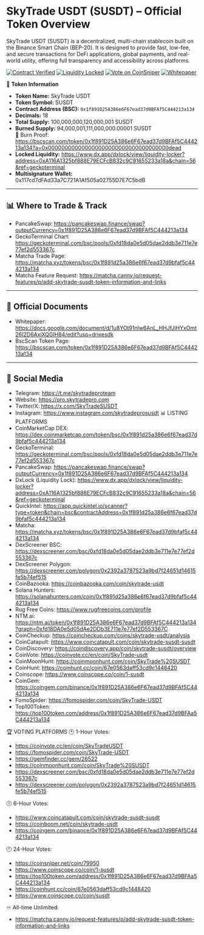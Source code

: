 # SkyTrade USDT (SUSDT) – Official Token Overview

SkyTrade USDT (SUSDT) is a decentralized, multi-chain stablecoin built on the Binance Smart Chain (BEP-20). It is designed to provide fast, low-fee, and secure transactions for DeFi applications, global payments, and real-world utility, offering full transparency and accessibility across platforms.

[![Contract Verified](https://img.shields.io/badge/Contract-Verified-brightgreen)](https://bscscan.com/token/0x1f891D25A386e6F67ead37d9BFAf5C444213a134)
[![Liquidity Locked](https://img.shields.io/badge/Liquidity-Locked-blue)](https://www.dx.app/dxlock/view/liquidity-locker?address=0xA116A1325bf888E79ECFcB832c9C91655233a18a&chain=56&ref=geckoterminal)
[![Vote on CoinSniper](https://img.shields.io/badge/Vote%20Now-CoinSniper-orange)](https://coinsniper.net/coin/79950)
[![Whitepaper](https://img.shields.io/badge/Whitepaper-Available-lightgrey)](https://docs.google.com/document/d/1ZZJ4cKpVw_I5ebEYeGAfFFE-cY9T_eM6vm1Ewxa2pD0)


📌 **Token Information**
- **Token Name:** SkyTrade USDT
- **Token Symbol:** SUSDT
- **Contract Address (BSC):** `0x1f891D25A386e6F67ead37d9BFAf5C444213a134`
- **Decimals:** 18
- **Total Supply:** 100,000,000,120,000,001 SUSDT
- **Burned Supply:** 94,000,001,111,000,000.00001 SUSDT  
  🔗 Burn Proof: https://bscscan.com/token/0x1f891D25A386e6F67ead37d9BFAf5C444213a134?a=0x000000000000000000000000000000000000dead
- **Locked Liquidity:** https://www.dx.app/dxlock/view/liquidity-locker?address=0xA116A1325bf888E79ECFcB832c9C91655233a18a&chain=56&ref=geckoterminal
- **Multisignature Wallet:** 0x117cd7dFAd33a7C721A1Af505a02755D7E7C5bdB

---

## 📊 Where to Trade & Track
- PancakeSwap: https://pancakeswap.finance/swap?outputCurrency=0x1f891D25A386e6F67ead37d9BFAf5C444213a134  
- GeckoTerminal Chart: https://geckoterminal.com/bsc/pools/0xfd18da0e5d05dae2ddb3e711e7e77ef2d553367c  
- Matcha Trade Page: https://matcha.xyz/tokens/bsc/0x1f891d25a386e6f67ead37d9bfaf5c444213a134  
- Matcha Feature Request: https://matcha.canny.io/request-features/p/add-skytrade-susdt-token-information-and-links  

---

## 📄 Official Documents
- Whitepaper: https://docs.google.com/document/d/1u8YOt91nlw6AnL_HHJfJiHYxOmt26I2D6AxiXQGIH84/edit?usp=drivesdk  
- BscScan Token Page: https://bscscan.com/token/0x1f891D25A386e6F67ead37d9BFAf5C444213a134  

---

## 📱 Social Media
- Telegram: https://t.me/skytradeproteam  
- Website: https://pro.skytradepro.com  
- Twitter/X: https://x.com/SkyTradeSUSDT  
- Instagram: https://www.instagram.com/skytradeprosusdt
📊 LISTING PLATFORMS
- CoinMarketCap DEX: https://dex.coinmarketcap.com/token/bsc/0x1f891d25a386e6f67ead37d9bfaf5c444213a134
- GeckoTerminal: https://geckoterminal.com/bsc/pools/0xfd18da0e5d05dae2ddb3e711e7e77ef2d553367c
- PancakeSwap: https://pancakeswap.finance/swap?outputCurrency=0x1f891D25A386e6F67ead37d9BFAf5C444213a134
- DxLock (Liquidity Lock): https://www.dx.app/dxlock/view/liquidity-locker?address=0xA116A1325bf888E79ECFcB832c9C91655233a18a&chain=56&ref=geckoterminal
- QuickIntel: https://app.quickintel.io/scanner?type=token&chain=bsc&contractAddress=0x1f891d25a386e6f67ead37d9bfaf5c444213a134
- Matcha: https://matcha.xyz/tokens/bsc/0x1f891D25A386e6F67ead37d9bfaf5c444213a134
- DexScreener BSC: https://dexscreener.com/bsc/0xfd18da0e5d05dae2ddb3e711e7e77ef2d553367c
- DexScreener Polygon: https://dexscreener.com/polygon/0x2392a3787523a9bd7f24651d14615fe5b74ef515
- CoinBazooka: https://coinbazooka.com/coin/skytrade-usdt
- Solana Hunters: https://solanahunters.com/coin/0x1f891d25a386e6f67ead37d9bfaf5c444213a134
- Rug Free Coins: https://www.rugfreecoins.com/profile
- NTM.ai: https://ntm.ai/token/0x1f891D25A386e6F67ead37d9BFAf5C444213a134?graph=0xfd18DA0e5d05dAe2DDb3E711e7e77ef2D553367C
- CoinCheckup: https://coincheckup.com/coins/skytrade-usdt/analysis
- CoinCatapult: https://www.coincatapult.com/coin/skytrade-susdt-susdt
- CoinDiscovery: https://coindiscovery.app/coin/skytrade-susdt/overview
- CoinVote: https://coinvote.cc/en/coin/SkyTrade-usdt
- CoinMoonHunt: https://coinmoonhunt.com/coin/SkyTrade%20SUSDT
- CoinHunt: https://coinhunt.cc/coin/67e0563daff53cd9c1448420
- Coinscope: https://www.coinscope.co/coin/1-susdt
- CoinGem: https://coingem.com/binance/0x1f891D25A386e6F67ead37d9BFAf5C444213a134
- FomoSpider: https://fomospider.com/coin/SkyTrade-USDT
- Top100Token: https://top100token.com/address/0x1f891D25A386e6F67ead37d9BFAa5C444213a134

🏆 VOTING PLATFORMS
🕐 1-Hour Votes:
- https://coinvote.cc/en/coin/SkyTradeUSDT
- https://fomospider.com/coin/SkyTrade-USDT
- https://gemfinder.cc/gem/26522
- https://coinmoonhunt.com/coin/SkyTrade%20SUSDT
- https://dexscreener.com/bsc/0xfd18da0e5d05dae2ddb3e711e7e77ef2d553367c
- https://dexscreener.com/polygon/0x2392a3787523a9bd7f24651d14615fe5b74ef515

🕕 6-Hour Votes:
- https://www.coincatapult.com/coin/skytrade-susdt-susdt
- https://coinboom.net/coin/skytrade-usdt
- https://coingem.com/binance/0x1f891D25A386e6F67ead37d9BFAf5C444213a134

🕛 24-Hour Votes:
- https://coinsniper.net/coin/79950
- https://www.coinscope.co/coin/1-susdt
- https://top100token.com/address/0x1f891D25A386e6F67ead37d9BFAa5C444213a134
- https://coinhunt.cc/coin/67e0563daff53cd9c1448420
- https://www.coinscope.co/coin/susdt

♾️ All-time Unlimited:
- https://matcha.canny.io/request-features/p/add-skytrade-susdt-token-information-and-links
